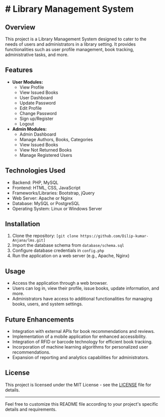 # # Library Management System

## Overview
This project is a Library Management System designed to cater to the needs of users and administrators in a library setting. It provides functionalities such as user profile management, book tracking, administrative tasks, and more.

## Features
- **User Modules:**
  - View Profile
  - View Issued Books
  - User Dashboard
  - Update Password
  - Edit Profile
  - Change Password
  - Sign up/Register
  - Logout
- **Admin Modules:**
  - Admin Dashboard
  - Manage Authors, Books, Categories
  - View Issued Books
  - View Not Returned Books
  - Manage Registered Users

## Technologies Used
- Backend: PHP, MySQL
- Frontend: HTML, CSS, JavaScript
- Frameworks/Libraries: Bootstrap, jQuery
- Web Server: Apache or Nginx
- Database: MySQL or PostgreSQL
- Operating System: Linux or Windows Server

## Installation
1. Clone the repository: `[git clone https://github.com/Dilip-kumar-Anjana/lms.git]`
2. Import the database schema from `database/schema.sql`
3. Configure database credentials in `config.php`
4. Run the application on a web server (e.g., Apache, Nginx)

## Usage
- Access the application through a web browser.
- Users can log in, view their profile, issue books, update information, and more.
- Administrators have access to additional functionalities for managing books, users, and system settings.

## Future Enhancements
- Integration with external APIs for book recommendations and reviews.
- Implementation of a mobile application for enhanced accessibility.
- Integration of RFID or barcode technology for efficient book tracking.
- Incorporation of machine learning algorithms for personalized user recommendations.
- Expansion of reporting and analytics capabilities for administrators.



## License
This project is licensed under the MIT License - see the [LICENSE](LICENSE) file for details.

---

Feel free to customize this README file according to your project's specific details and requirements.
